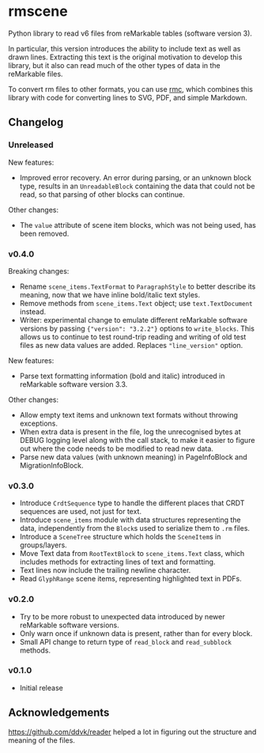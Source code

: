 # rmscene

Python library to read v6 files from reMarkable tables (software version 3).

In particular, this version introduces the ability to include text as well as drawn lines. Extracting this text is the original motivation to develop this library, but it also can read much of the other types of data in the reMarkable files.

To convert rm files to other formats, you can use [rmc](https://github.com/ricklupton/rmc), which combines this library with code for converting lines to SVG, PDF, and simple Markdown.

## Changelog

### Unreleased

New features:
- Improved error recovery. An error during parsing, or an unknown block type,
  results in an `UnreadableBlock` containing the data that could not be read, so
  that parsing of other blocks can continue.

Other changes:
- The `value` attribute of scene item blocks, which was not being used, has been
  removed.

### v0.4.0

Breaking changes:

- Rename `scene_items.TextFormat` to `ParagraphStyle` to better describe its
  meaning, now that we have inline bold/italic text styles.
- Remove methods from `scene_items.Text` object; use `text.TextDocument`
  instead.
- Writer: experimental change to emulate different reMarkable software versions
  by passing `{"version": "3.2.2"}` options to `write_blocks`. This allows us to
  continue to test round-trip reading and writing of old test files as new data
  values are added. Replaces `"line_version"` option.
  
New features:
- Parse text formatting information (bold and italic) introduced in reMarkable
  software version 3.3.

Other changes:

- Allow empty text items and unknown text formats without throwing exceptions.
- When extra data is present in the file, log the unrecognised bytes at DEBUG
  logging level along with the call stack, to make it easier to figure out where
  the code needs to be modified to read new data.
- Parse new data values (with unknown meaning) in PageInfoBlock and
  MigrationInfoBlock.

### v0.3.0

- Introduce `CrdtSequence` type to handle the different places that CRDT
  sequences are used, not just for text.
- Introduce `scene_items` module with data structures representing the data,
  independently from the `Block`s used to serialize them to `.rm` files.
- Introduce a `SceneTree` structure which holds the `SceneItem`s in
  groups/layers.
- Move Text data from `RootTextBlock` to `scene_items.Text` class, which
  includes methods for extracting lines of text and formatting.
- Text lines now include the trailing newline character.
- Read `GlyphRange` scene items, representing highlighted text in PDFs.

### v0.2.0

- Try to be more robust to unexpected data introduced by newer reMarkable software versions.
- Only warn once if unknown data is present, rather than for every block.
- Small API change to return type of `read_block` and `read_subblock` methods.

### v0.1.0

- Initial release

## Acknowledgements

https://github.com/ddvk/reader helped a lot in figuring out the structure and meaning of the files.
